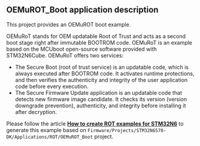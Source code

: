 ## <b>OEMuROT_Boot application description</b>

This project provides an OEMuROT boot example.

OEMuRoT stands for OEM updatable Root of Trust and acts as a second boot stage right after immutable BOOTROM code.
OEMuRoT is an example based on the MCUboot open-source software provided with STM32N6Cube. OEMuRoT offers two services:

- The Secure Boot (root of trust service) is an updatable code, which is always executed after BOOTROM code.
It activates runtime protections, and then verifies the authenticity and integrity of the user application code
before every execution.
- The Secure Firmware Update application is an updatable code that detects new firmware image candidate.
It checks its version (version downgrade prevention), authenticity, and integrity before installing it after decryption.

Please follow the article [<b>How to create ROT examples for STM32N6</b>](https://wiki.st.com/stm32mcu/wiki/Security:How_to_create_ROT_examples_for_STM32N6)
to generate this example based on `Firmware/Projects/STM32N6570-DK/Applications/ROT/OEMuROT_Boot` project.







